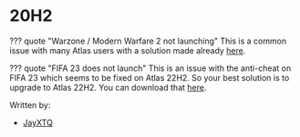 # 20H2

??? quote "Warzone / Modern Warfare 2 not launching"
    This is a common issue with many Atlas users with a solution made already [here](https://github.com/Atlas-OS/Atlas/discussions/362).

??? quote "FIFA 23 does not launch"
    This is an issue with the anti-cheat on FIFA 23 which seems to be fixed on Atlas 22H2. So your best solution is to upgrade to Atlas 22H2. You can download that [here](https://atlasos.net/downloads).

Written by: 
- [JayXTQ](https://github.com/JayXTQ)